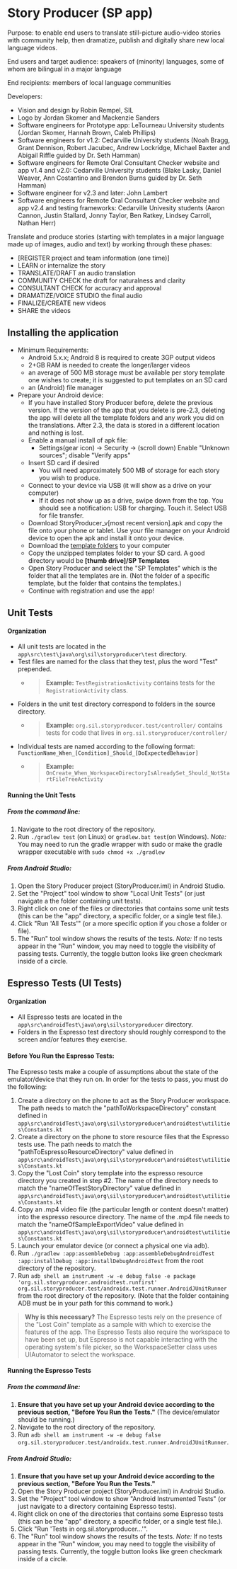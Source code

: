 # Story Producer (SP app)

Purpose: to enable end users to translate still-picture audio-video stories with community help, then dramatize, publish and digitally share new local language videos. 

End users and target audience: speakers of (minority) languages, some of whom are bilingual in a major language

End recipients: members of local language communities

Developers:  
   * Vision and design by Robin Rempel, SIL
   * Logo by Jordan Skomer and Mackenzie Sanders
   * Software engineers for Prototype app: LeTourneau University students (Jordan Skomer, Hannah Brown, Caleb Phillips)
   * Software engineers for v1.2: Cedarville University students (Noah Bragg, Grant Dennison, Robert Jacubec, Andrew Lockridge, Michael Baxter and Abigail Riffle guided by Dr. Seth Hamman)
   * Software engineers for Remote Oral Consultant Checker website and app v1.4 and v2.0: Cedarville University students (Blake Lasky, Daniel Weaver, Ann Costantino and Brendon Burns guided by Dr. Seth Hamman)
   * Software engineer for v2.3 and later: John Lambert
   * Software engineers for Remote Oral Consultant Checker website and app v2.4 and testing frameworks: Cedarville Univesity students (Aaron Cannon, Justin Stallard, Jonny Taylor, Ben Ratkey, Lindsey Carroll, Nathan Herr)

Translate and produce stories (starting with templates in a major language made up of images, audio and text) by working through these phases:  
* [REGISTER project and team information (one time)]
* LEARN or internalize the story
* TRANSLATE/DRAFT an audio translation
* COMMUNITY CHECK the draft for naturalness and clarity
* CONSULTANT CHECK for accuracy and approval
* DRAMATIZE/VOICE STUDIO the final audio
* FINALIZE/CREATE new videos
* SHARE the videos

## Installing the application
* Minimum Requirements:  
    * Android 5.x.x; Android 8 is required to create 3GP output videos
    * 2+GB RAM is needed to create the longer/larger videos
    * an average of 500 MB storage must be available per story template one wishes to create; it is suggested to put templates on an SD card
    * an (Android) file manager
* Prepare your Android device: 
    * If you have installed Story Producer before, delete the previous version. If the version of the app that you delete is pre-2.3, deleting the app will delete all the template folders and any work you did on the translations.  After 2.3, the data is stored in a different location and nothing is lost.
    * Enable a manual install of apk file: 
        * Settings(gear icon) -> Security -> (scroll down) Enable "Unknown sources"; disable "Verify apps"
    * Insert SD card if desired
         * You will need approximately 500 MB of storage for each story you wish to produce.
    * Connect to your device via USB (it will show as a drive on your computer)
        * If it does not show up as a drive, swipe down from the top.  You should see a notification: USB for charging.  Touch it.  Select USB for file transfer.
    * Download StoryProducer_v[most recent version].apk and copy the file onto your phone or tablet. Use your file manager on your Android device to open the apk and install it onto your device.
    * Download the [template folders](https://drive.google.com/drive/folders/0Bw7whhMtjqJTVkljWlY0akZXeDg?usp=sharing) to your computer
    * Copy the unzipped templates folder to your SD card.  A good directory would be **\[thumb drive\]/SP Templates**
    * Open Story Producer and select the "SP Templates" which is the folder that all the templates are in.  (Not the folder of a specific template, but the folder that contains the templates.)
    * Continue with registration and use the app!

## Unit Tests
#### Organization
* All unit tests are located in the `app\src\test\java\org\sil\storyproducer\test` directory.
* Test files are named for the class that they test, plus the word "Test" prepended.
    * >**Example:** `TestRegistrationActivity` contains tests for the `RegistrationActivity` class.
* Folders in the unit test directory correspond to folders in the source directory.
    * >**Example:** `org.sil.storyproducer.test/controller/` contains tests for code that lives in `org.sil.storyproducer/controller/`
* Individual tests are named according to the following format: `FunctionName_When_[Condition]_Should_[DoExpectedBehavior]`
    * >**Example:** `OnCreate_When_WorkspaceDirectoryIsAlreadySet_Should_NotStartFileTreeActivity`

#### Running the Unit Tests
##### From the command line:
1. Navigate to the root directory of the repository.
2. Run `./gradlew test` (on Linux) or `gradlew.bat test`(on Windows).
*Note:* You may need to run the gradle wrapper with sudo or make the gradle wrapper executable with `sudo chmod +x ./gradlew`
##### From Android Studio:
1. Open the Story Producer project (StoryProducer.iml) in Android Studio.
2. Set the "Project" tool window to show "Local Unit Tests" (or just navigate a the folder containing unit tests).
3. Right click on one of the files or directories that contains some unit tests (this can be the "app" directory, a specific folder, or a single test file.).
4. Click "Run 'All Tests'" (or a more specific option if you chose a folder or file).
5. The "Run" tool window shows the results of the tests.
*Note:* If no tests appear in the "Run" window, you may need to toggle the visibility of passing tests. Currently, the toggle button looks like green checkmark inside of a circle.

## Espresso Tests (UI Tests)
#### Organization
* All Espresso tests are located in the `app\src\androidTest\java\org\sil\storyproducer` directory.
* Folders in the Espresso test directory should roughly correspond to the screen and/or features they exercise.

#### Before You Run the Espresso Tests:
The Espresso tests make a couple of assumptions about the state of the emulator/device that they run on. In order for the tests to pass, you must do the following:
1. Create a directory on the phone to act as the Story Producer workspace. The path needs to match the "pathToWorkspaceDirectory" constant defined in `app\src\androidTest\java\org\sil\storyproducer\androidtest\utilities\Constants.kt`
2. Create a directory on the phone to store resource files that the Espresso tests use. The path needs to match the "pathToEspressoResourceDirectory" value defined in `app\src\androidTest\java\org\sil\storyproducer\androidtest\utilities\Constants.kt`
3. Copy the "Lost Coin" story template into the espresso resource directory you created in step #2. The name of the directory needs to match the "nameOfTestStoryDirectory" value defined in `app\src\androidTest\java\org\sil\storyproducer\androidtest\utilities\Constants.kt`
4. Copy an .mp4 video file (the particular length or content doesn't matter) into the espresso resource directory. The name of the .mp4 file needs to match the "nameOfSampleExportVideo" value defined in `app\src\androidTest\java\org\sil\storyproducer\androidtest\utilities\Constants.kt`
5. Launch your emulator device (or connect a physical one via adb).
6. Run `./gradlew :app:assembleDebug :app:assembleDebugAndroidTest :app:installDebug :app:installDebugAndroidTest` from the root directory of the repository.
7. Run `adb shell am instrument -w -e debug false -e package 'org.sil.storyproducer.androidtest.runfirst' org.sil.storyproducer.test/androidx.test.runner.AndroidJUnitRunner` from the root directory of the repository. (Note that the folder containing ADB must be in your path for this command to work.)

> **Why is this necessary?** The Espresso tests rely on the presence of the "Lost Coin" template as a sample with which to exercise the features of the app. The Espresso Tests also require the workspace to have been set up, but Espresso is not capable interacting with the operating system's file picker, so the WorkspaceSetter class uses UIAutomator to select the workspace.

#### Running the Espresso Tests
##### From the command line:
1. **Ensure that you have set up your Android device according to the previous section, "Before You Run the Tests."** (The device/emulator should be running.)
2. Navigate to the root directory of the repository.
3. Run `adb shell am instrument -w -e debug false org.sil.storyproducer.test/androidx.test.runner.AndroidJUnitRunner`.
##### From Android Studio:
1. **Ensure that you have set up your Android device according to the previous section, "Before You Run the Tests."**
2. Open the Story Producer project (StoryProducer.iml) in Android Studio.
3. Set the "Project" tool window to show "Android Instrumented Tests" (or just navigate to a directory containing Espresso tests).
4. Right click on one of the directories that contains some Espresso tests (this can be the "app" directory, a specific folder, or a single test file.).
5. Click "Run 'Tests in org.sil.storyproducer...'".
6. The "Run" tool window shows the results of the tests.
*Note:* If no tests appear in the "Run" window, you may need to toggle the visibility of passing tests. Currently, the toggle button looks like green checkmark inside of a circle.
